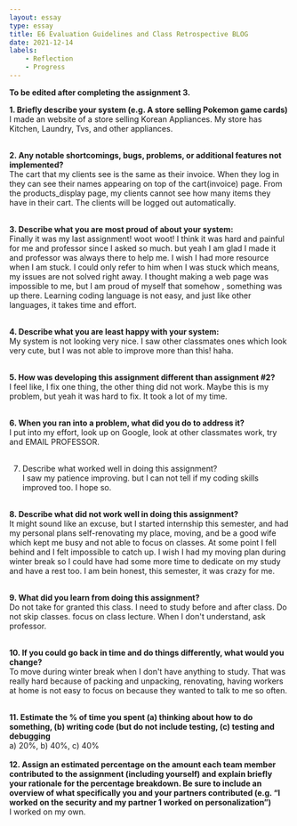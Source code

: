 ```yaml
---
layout: essay
type: essay
title: E6 Evaluation Guidelines and Class Retrospective BLOG
date: 2021-12-14
labels: 
    - Reflection 
    - Progress
---
```

<b>To be edited after completing the assignment 3.</b>
  
  <b>1. Briefly describe your system (e.g. A store selling Pokemon game cards)<br></b>
I made an website of a store selling Korean Appliances. My store has Kitchen, Laundry, Tvs, and other appliances.<br><br>

<b>2. Any notable shortcomings, bugs, problems, or additional features not implemented?<br></b>
The cart that my clients see is the same as their invoice. When they log in they can see their names appearing on top of the cart(invoice) page.
From the products_display page, my clients cannot see how many items they have in their cart. The clients will be logged out automatically.<br><br>

<b>3. Describe what you are most proud of about your system:<br></b>
Finally it was my last assignment! woot woot! I think it was hard and painful for me and professor since I asked so much. but yeah I am glad I made it and professor was always there to help me. I wish I had more resource when I am stuck. I could only refer to him when I was stuck which means, my issues are not solved right away. I thought making a web page was impossible to me, but I am proud of myself that somehow , something was up there. Learning coding language is not easy, and just like other languages, it takes time and effort.<br><br>

<b>4. Describe what you are least happy with your system:<br></b>
My system is not looking very nice. I saw other classmates ones which look very cute, but I was not able to improve more than this! haha.<br><br>

<b>5. How was developing this assignment different than assignment #2?<br></b>
I feel like, I fix one thing, the other thing did not work. Maybe this is my problem, but yeah it was hard to fix. It took a lot of my time.<br><br>

<b>6. When you ran into a problem, what did you do to address it?<br></b>
I put into my effort, look up on Google, look at other classmates work, try and EMAIL PROFESSOR.<br><br>

7. Describe what worked well in doing this assignment?<br></b>
I saw my patience improving. but I can not tell if my coding skills improved too. I hope so.<br><br>

<b>8. Describe what did not work well in doing this assignment?<br></b>
It might sound like an excuse, but I started internship this semester, and had my personal plans self-renovating my place, moving, and be a good wife which kept me busy and not able to focus on classes. At some point I fell behind and I felt impossible to catch up. I wish I had my moving plan during winter break so I could have had some more time to dedicate on my study and have a rest too. I am bein honest, this semester, it was crazy for me.<br><br>

<b>9. What did you learn from doing this assignment?<br></b>
Do not take for granted this class. I need to study before and after class. Do not skip classes. focus on class lecture. When I don't understand, ask professor.<br><br>

<b>10. If you could go back in time and do things differently, what would you change?<br></b>
To move during winter break when I don't have anything to study. That was really hard because  of packing and unpacking, renovating, having workers at home is not easy to focus on because they wanted to talk to me so often. <br><br>

<b>11. Estimate the % of time you spent (a) thinking about how to do something, (b) writing code (but do not include testing, (c) testing and debugging<br></b>
a) 20%, b) 40%, c) 40%<br><br>
<b>12. Assign an estimated percentage on the amount each team member contributed to the assignment (including yourself) and explain briefly your rationale for the percentage breakdown. Be sure to include an overview of what specifically you and your partners contributed (e.g. “I worked on the security and my partner 1 worked on personalization”)<br></b>
I worked on my own.
